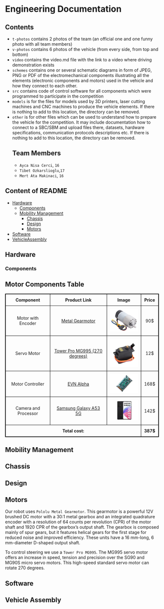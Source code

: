Engineering Documentation  
===

## Contents

* `t-photos` contains 2 photos of the team (an official one and one funny photo with all team members)
* `v-photos` contains 6 photos of the vehicle (from every side, from top and bottom)
* `video` contains the video.md file with the link to a video where driving demonstration exists
* `schemes` contains one or several schematic diagrams in form of JPEG, PNG or PDF of the electromechanical components illustrating all the elements (electronic components and motors) used in the vehicle and how they connect to each other.
* `src` contains code of control software for all components which were programmed to participate in the competition
* `models` is for the files for models used by 3D printers, laser cutting machines and CNC machines to produce the vehicle elements. If there is nothing to add to this location, the directory can be removed.
* `other` is for other files which can be used to understand how to prepare the vehicle for the competition. It may include documentation how to connect to a SBC/SBM and upload files there, datasets, hardware specifications, communication protocols descriptions etc. If there is nothing to add to this location, the directory can be removed.
  ## Team Members
  *  `Ayca Nisa Cerci`, `16`
  * `Tibet Ozkarslioglu`,`17`
  * `Mert Ata Makinaci`, `16`

## Content of README
- [Hardware](#hardware)
  - [Components](#components)
  - [Mobility Management](mobility-management)
    - [Chassis](chassis)
    - [Design](design)
    - [Motors](motors)
- [Software](#software)
- [VehicleAssembly](vehicle-assembly)
## Hardware      
### Components
<!DOCTYPE html>
<html lang="en">
<head>
    <meta charset="UTF-8">
    <meta name="viewport" content="width=device-width, initial-scale=1.0">
    <title>Motor Components Table</title>
    <style>
        table {
            width: 100%;
            border-collapse: collapse;
        }
        table, th, td {
            border: 1px solid black;
        }
        th, td {
            padding: 10px;
            text-align: center;
        }
    </style>
</head>
<body>

<h2>Motor Components Table</h2>

<table>
    <thead>
        <tr>
            <th>Component</th>
            <th>Product Link</th>
            <th>Image</th>
            <th>Price</th>
        </tr>
    </thead>
    <tbody>
        <tr>
            <td>Motor with Encoder</td>
            <td><a href="https://www.pololu.com/product/4755">Metal Gearmotor</a></td>
            <td><img src="other/motor/motor_tr.png" alt="motor tr.png" width="120"></td>
            <td>90$</td>
        </tr>
        <tr>
            <td>Servo Motor</td>
            <td><a href="https://www.ebay.com/itm/192002483556">Tower Pro MG995 (270 degrees)</a></td>
            <td><img src="other/servo/servo2.png" alt="servo mg995" width="120"></td>
            <td>12$</td>
        </tr>
        <tr>
            <td>Motor Controller</td>
            <td><a href="https://coresg.tech/product/evn-alpha/">EVN Alpha</a></td>
            <td><img src="other/evn/evn2.png" alt="evn" width="120"></td>
            <td>168$</td>
        </tr>
        <tr>
            <td>Camera and Processor</td>
            <td><a href="https://www.amazon.com/SAMSUNG-Smartphone-Unlocked-Android-Battery/dp/B09XP9FX25?th=1">Samsung Galaxy A53 5G</a></td>
            <td><img src="other/phone/samsung.png" alt="samsung-galaxy-a53-5g-1649224506" width="120"></td>
            <td>142$</td>
        </tr>
        <tr>
            <td colspan="3"><strong>Total cost:</strong></td>
            <td><strong>387$</strong></td>
        </tr>
    </tbody>
</table>

</body>
</html>



## Mobility Management

 ## Chassis
 
 ## Design
 ## Motors
 Our robot uses `Pololu Metal Gearmotor`. This gearmotor is a powerful 12V brushed DC motor with a 30:1 metal gearbox and an integrated quadrature encoder with a resolution of 64 counts per revolution (CPR) of the motor shaft and 1920 CPR of the gearbox’s output shaft. The gearbox is composed mainly of spur gears, but it features helical gears for the first stage for reduced noise and improved efficiency. These units have a 16 mm-long, 6 mm-diameter D-shaped output shaft.

 To control steering we use a  `Tower Pro MG995`. The MG995 servo motor offers an increase in speed, tension and precision over the SG90 and MG90S micro servo motors. This high-speed standard servo motor can rotate 270 degrees.


 
## Software







## Vehicle Assembly  
